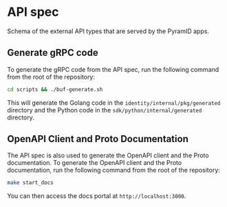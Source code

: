 # API spec

Schema of the external API types that are served by the PyramID apps.

## Generate gRPC code

To generate the gRPC code from the API spec, run the following command from the root of the repository:

```bash
cd scripts && ./buf-generate.sh
```

This will generate the Golang code in the `identity/internal/pkg/generated` directory and the Python code in the `sdk/python/internal/generated` directory.

## OpenAPI Client and Proto Documentation

The API spec is also used to generate the OpenAPI client and the Proto documentation.
To generate the OpenAPI client and the Proto documentation, run the following command from the root of the repository:

```bash
make start_docs
```

You can then access the docs portal at `http://localhost:3000`.
